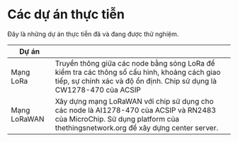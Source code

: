 # Các dự án thực tiễn

Đây là những dự án thực tiễn đã và đang được thử nghiệm.

|Dự án| |
|-----|---|
|Mạng LoRa| Truyền thông giữa các node bằng sóng LoRa để kiểm tra các thông số cấu hình, khoảng cách giao tiếp, sự chính xác và độ ổn định. Chip sử dụng là CW1278-470 của ACSIP|
|Mạng LoRaWAN| Xây dựng mạng LoRaWAN với chip sử dụng cho các node là AI1278-470 của ACSIP và RN2483 của MicroChip. Sử dụng platform của thethingsnetwork.org để xây dựng center server.|
